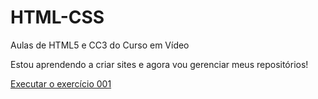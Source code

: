 # HTML-CSS
 Aulas de HTML5 e CC3 do Curso em Vídeo

 Estou aprendendo a criar sites e agora vou gerenciar meus repositórios!

 <a href="https://eliomarr.github.io/HTML-CSS/Exerc%C3%ADcios/Ex001/index.html">Executar o exercício 001</a>
